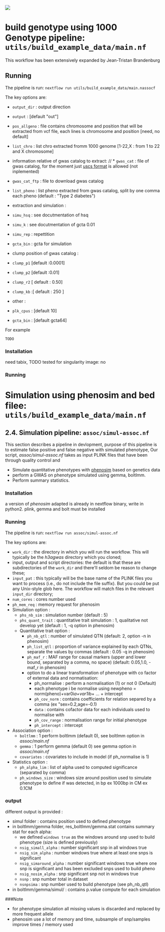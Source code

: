 <img src="../../../auxfiles/H3ABioNetlogo2.jpg"/>

#  build genotype using 1000 Genotype pipeline: `utils/build_example_data/main.nf`

This workflow has been extensively expanded by Jean-Tristan Brandenburg

## Running

The pipeline is run: `nextflow run utils/build_example_data/main.nassocf`

The key options are:
* `output_dir` : output direction
* `output` : [default "out"]
* `pos_allgeno` : file contains chromosome and position that will be extracted from vcf file, each lines is chromosome and position [need, no default]
* `list_chro`  : list chro extracted fromm 1000 genome [1-22,X : from  1 to 22 and X chromosome]

* information relative of gwas catalog to extract:
// * `gwas_cat` : file of gwas catalog, for the moment just [uscs format](http://hgdownload.soe.ucsc.edu/goldenPath/hg19/database/gwasCatalog.txt.gz) is allowed (not inplemented)
 * `gwas_cat_ftp` : file to download gwas catalog  
 * `list_pheno` : list pheno extracted from gwas catalog, split by one comma each pheno (default : "Type 2 diabetes")
* extraction and simulation :
 * `simu_hsq` : see docutmentation of hsq
 * `simu_k` : see docutmentation of gcta 0.01
 * `simu_rep` : repettition
 * `gcta_bin` : gcta for simulation
 * clump position of gwas catalog :
  * `clump_p1` [default :0.0001]
  * `clump_p2` [default :0.01]
  * `clump_r2` [ default : 0.50]
  * `clump_kb` :[ default : 250 ]
* other : 
 * `plk_cpus` : [default 10]
 * `gcta_bin` : [default gcta64]


For example

``` TODO ```


### Installation
need tabix, TODO
tested for singularity image: no
### Running


#  Simulation using phenosim and bed filee: `utils/build_example_data/main.nf`

## 2.4. Simulation pipeline: `assoc/simul-assoc.nf`

This section describes a pipeline in devlopment, purpose of this pipeline is to estimate false positive and false negative with simulated phenotype, Our script, *assoc/simul-assoc.nf* takes as input PLINK files that have been through quality control and
  * Simulate quantitative phenotypes with [phenosim](https://www.ncbi.nlm.nih.gov/pubmed/21714868) based on genetics data
  * perform a GWAS on  phenotype simulated using gemma, boltlmm.
  * Perform summary statistics.

### Installation
a version of _phenosim_ adapted is already in nextflow binary, write in python2. plink, gemma and bolt must be installed

### Running

The pipeline is run: `nextflow run assoc/simul-assoc.nf`

The key options are:
  * `work_dir` : the directory in which you will run the workflow. This will typically be the _h3agwas_ directory which you cloned;
  * input, output and script directories: the default is that these are subdirectories of the `work_dir` and there'll seldom be reason to change these;
  * `input_pat` : this typically will be the base name of the PLINK files you want to process (i.e., do not include the file suffix). But you could be put any Unix-style glob here. The workflow will match files in the relevant `input_dir` directory;
  * `num_cores` : cores number used
  * `ph_mem_req` : memory request for phenosim
  *  Simulation option :
     * `phs_nb_sim` : simulation number (default : 5)
     * `phs_quant_trait` :  quantitative trait simulation : 1, qualitative not develop yet (default : 1, -q option in phenosim)
     * Quantitative trait option :
        * `ph_nb_qtl` : number of simulated QTN (default: 2, option -n in phenosim)
        * `ph_list_qtl` : proportion of variance explained by each QTNs, separate the values by commas (default : 0.05 -q in phenosim)
        * `ph_maf_r` :  MAF range for causal markers (upper and lower bound, separated by a comma, no space) (default: 0.05,1.0, -maf_r in phenosim)
        * option to do a linear transformation of phenotype with co factor of external data and normatisation:
           * ph_normalise : perform a normalisation (1) or not 0 (Default)
           * each phenotype i be normalise using newpheno = norm(pheno)+var0i*a+var1i*b+ ... + intercept
           * `ph_cov_norm` : contains coefficients for relation separed by a comma (ex "sex=0.2,age=-0.1)
           * `data` : contains cofactor data for each individuals used to normalise with
           * `ph_cov_range` : normalisation range for initial phenotype
           * `ph_intercept` : intercept
  * Association option :
     * `boltlmm` : 1 perform boltlmm (default 0), see boltlmm option in _assoc/main.nf_
     * `gemma` : 1 perform gemma (default 0)  see gemma option in _assoc/main.nf_
     * `covariates` : covariates to include in model (if ph_normalise is 1)
  * Statistics option :
     * `ph_alpha_lim` : list of alpha used to computed significance (separated by comma)
     * `ph_windows_size` : windows size around position used to simulate phenotype to define if was detected, in bp ex 1000bp in CM ex 0.1CM

### output 
different output is provided :
   * simul folder : contains position used to defined phenotype
   * in boltlmm/gemma folder,  res_boltlmm/gemma.stat  contains summary stat for each alpha:
      * we defined `windows true` as the windows around snp used to build phenotype (size is defined previously)
      * `nsig_simall_alpha` : number significant snp in all windows true
      * `nsig_sim_alpha` :   number windows true where at least one snps is significant
      * `nsig_simaround_alpha` : number significant windows true where one snp is significant and has been excluded snps used to build pheno
      * `nsig_nosim_alpha` : snp significant snp not in windows true
      * `nsnp` : snp number total  in dataset
      * `nsnpsima` : snp number used to build phenotype (see ph_nb_qtl)
   * in boltlmm/gemma/simul/ : contains p.value compute for each simulation

###Note 
  * for phenotype simulation all missing values is discarded and replaced by more frequent allele
  * phenosim use a lot of memory and time, subsample of snp/samples improve times / memory used

